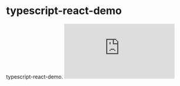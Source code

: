 # typescript-react-demo
typescript-react-demo.
![官方Demo](https://www.tslang.cn/docs/handbook/typescript-in-5-minutes.html)
